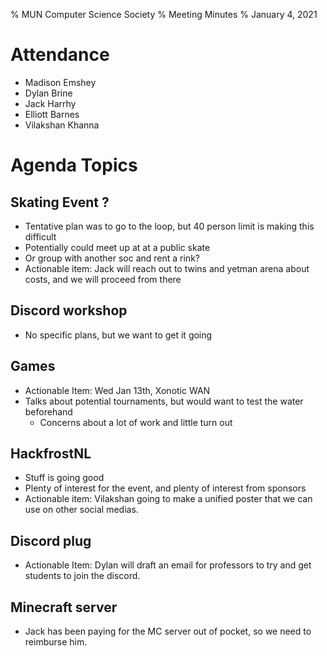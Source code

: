 % MUN Computer Science Society
% Meeting Minutes
% January 4, 2021

# Attendance

* Madison Emshey
* Dylan Brine
* Jack Harrhy
* Elliott Barnes
* Vilakshan Khanna

# Agenda Topics


## Skating Event ?
- Tentative plan was to go to the loop, but 40 person limit is making this difficult
- Potentially could meet up at at a public skate
- Or group with another soc and rent a rink?
- Actionable item: Jack will reach out to twins and yetman arena about costs, and we will proceed from there

## Discord workshop
- No specific plans, but we want to get it going

## Games
- Actionable Item: Wed Jan 13th, Xonotic WAN
- Talks about potential tournaments, but would want to test the water beforehand
    - Concerns about a lot of work and little turn out

## HackfrostNL
- Stuff is going good
- Plenty of interest for the event, and plenty of interest from sponsors
- Actionable item: Vilakshan going to make a unified poster that we can use on other social medias.

## Discord plug
- Actionable Item: Dylan will draft an email for professors to try and get students to join the discord.

## Minecraft server
- Jack has been paying for the MC server out of pocket, so we need to reimburse him.